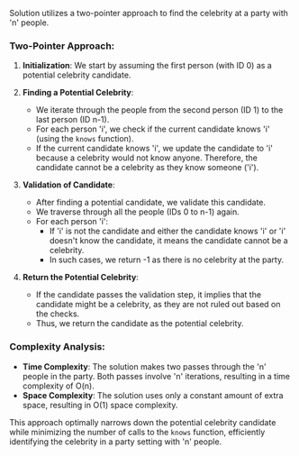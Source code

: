 Solution utilizes a two-pointer approach to find the celebrity at a party with 'n' people.

### Two-Pointer Approach:
1. **Initialization**: We start by assuming the first person (with ID 0) as a potential celebrity candidate.
   
2. **Finding a Potential Celebrity**:
   - We iterate through the people from the second person (ID 1) to the last person (ID n-1).
   - For each person 'i', we check if the current candidate knows 'i' (using the `knows` function).
   - If the current candidate knows 'i', we update the candidate to 'i' because a celebrity would not know anyone. Therefore, the candidate cannot be a celebrity as they know someone ('i').

3. **Validation of Candidate**:
   - After finding a potential candidate, we validate this candidate.
   - We traverse through all the people (IDs 0 to n-1) again.
   - For each person 'i':
     - If 'i' is not the candidate and either the candidate knows 'i' or 'i' doesn't know the candidate, it means the candidate cannot be a celebrity. 
     - In such cases, we return -1 as there is no celebrity at the party.

4. **Return the Potential Celebrity**:
   - If the candidate passes the validation step, it implies that the candidate might be a celebrity, as they are not ruled out based on the checks.
   - Thus, we return the candidate as the potential celebrity.

### Complexity Analysis:
- **Time Complexity**: The solution makes two passes through the 'n' people in the party. Both passes involve 'n' iterations, resulting in a time complexity of O(n).
- **Space Complexity**: The solution uses only a constant amount of extra space, resulting in O(1) space complexity.

This approach optimally narrows down the potential celebrity candidate while minimizing the number of calls to the `knows` function, efficiently identifying the celebrity in a party setting with 'n' people.





